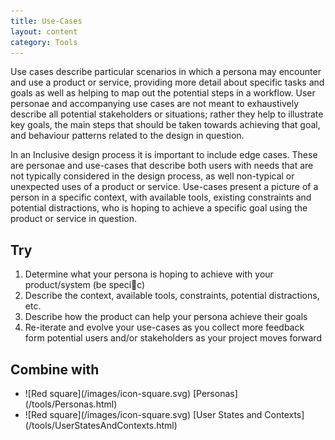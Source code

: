 ```yaml
---
title: Use-Cases
layout: content
category: Tools
---
```


Use cases describe particular scenarios in which a persona may encounter and use a product or service, providing more detail about specific tasks and goals as well as helping to map out the potential steps in a workflow. User personae and accompanying use cases are not meant to exhaustively describe all potential stakeholders or situations; rather they help to illustrate key goals, the main steps that should be taken towards achieving that goal, and behaviour patterns related to the design in question.

In an Inclusive design process it is important to include edge cases. These are personae and use-cases that describe both users with needs that are not typically considered in the design process, as well non-typical or unexpected uses of a product or service. Use-cases present a picture of a person in a specific context, with available tools, existing constraints and potential distractions, who is hoping to achieve a specific goal using the product or service in question.

## Try

1. Determine what your persona is hoping to achieve with your product/system (be specic)
2. Describe the context, available tools, constraints, potential distractions, etc.
3. Describe how the product can help your persona achieve their goals
4. Re-iterate and evolve your use-cases as you collect more feedback form potential users and/or stakeholders as your project moves forward

## Combine with

<ul class="idg-articleContentUseWhyHow"><li>![Red square](/images/icon-square.svg) [Personas](/tools/Personas.html)</li>
<li>![Red square](/images/icon-square.svg) [User States and Contexts](/tools/UserStatesAndContexts.html)</li></ul>
